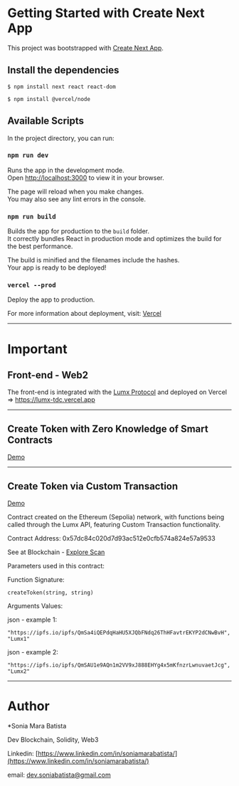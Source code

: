 # Getting Started with Create Next App

This project was bootstrapped with [Create Next App](https://nextjs.org/learn-pages-router/basics/create-nextjs-app/setup).


## Install the dependencies

```shell
$ npm install next react react-dom
```

```shell
$ npm install @vercel/node
```

## Available Scripts

In the project directory, you can run:

### `npm run dev`

Runs the app in the development mode.\
Open [http://localhost:3000](http://localhost:3000) to view it in your browser.

The page will reload when you make changes.\
You may also see any lint errors in the console.

### `npm run build`

Builds the app for production to the `build` folder.\
It correctly bundles React in production mode and optimizes the build for the best performance.

The build is minified and the filenames include the hashes.\
Your app is ready to be deployed!

### `vercel --prod`
Deploy the app to production.

For more information about deployment, visit: [Vercel](https://vercel.com)

<hr/>

# Important

## Front-end - Web2 
The front-end is integrated with the [Lumx Protocol](https://docs.lumx.io/api-reference/v2)
and deployed on Vercel => https://lumx-tdc.vercel.app

<hr/>

## Create Token with Zero Knowledge of Smart Contracts
<p><a href= "https://www.loom.com/share/b7153151c8894d1ea8931a321d8f3010?sid=d0c96fa1-79d1-41c2-b6ea-1d402cc28318"> 
Demo  
</a> </p>

<hr/>

## Create Token via Custom Transaction
<p><a href= "https://www.loom.com/share/f4a010e115be411dbe31d59f9235dbd9?sid=3b89c9bc-edcf-4816-a748-c51c8aefa5e4"> 
Demo  
</a> </p>
Contract created on the Ethereum (Sepolia) network, with functions being called through the Lumx API, featuring Custom Transaction functionality.
<p>Contract Address: 0x57dc84c020d7d93ac512e0cfb574a824e57a9533</p>

See at Blockchain - [Explore Scan](https://sepolia.etherscan.io/address/0x57dc84c020d7d93ac512e0cfb574a824e57a9533)

<p>Parameters used in this contract:</p>

Function Signature: 

```shell
createToken(string, string)
```

<p>Arguments Values:</p>

json - example 1:
```shell
"https://ipfs.io/ipfs/QmSa4iQEPdqHaHU5XJQbFNdq26ThHFavtrEKYP2dCNwBvH", "Lumx1"
```

json - example 2:
```shell
"https://ipfs.io/ipfs/QmSAU1e9AQn1m2VV9xJ888EHYg4x5mKfnzrLwnuvaetJcg", "Lumx2"
```

<hr/>

# Author
*Sonia Mara Batista
<p>Dev Blockchain, Solidity, Web3 </p>

Linkedin: [https://www.linkedin.com/in/soniamarabatista/](https://www.linkedin.com/in/soniamarabatista/) 

email: [dev.soniabatista@gmail.com](mailto:dev.soniabatista@gmail.com)
